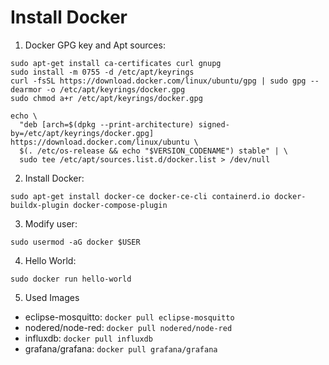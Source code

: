 # Install Docker

1. Docker GPG key and Apt sources:
```
sudo apt-get install ca-certificates curl gnupg
sudo install -m 0755 -d /etc/apt/keyrings
curl -fsSL https://download.docker.com/linux/ubuntu/gpg | sudo gpg --dearmor -o /etc/apt/keyrings/docker.gpg
sudo chmod a+r /etc/apt/keyrings/docker.gpg
```
```
echo \
  "deb [arch=$(dpkg --print-architecture) signed-by=/etc/apt/keyrings/docker.gpg] https://download.docker.com/linux/ubuntu \
  $(. /etc/os-release && echo "$VERSION_CODENAME") stable" | \
  sudo tee /etc/apt/sources.list.d/docker.list > /dev/null
```
2. Install Docker:
```
sudo apt-get install docker-ce docker-ce-cli containerd.io docker-buildx-plugin docker-compose-plugin
```
3. Modify user:
```
sudo usermod -aG docker $USER 
```
4. Hello World:
```
sudo docker run hello-world
```
5. Used Images
- eclipse-mosquitto: ```docker pull eclipse-mosquitto```
- nodered/node-red:  ```docker pull nodered/node-red```
- influxdb:          ```docker pull influxdb```
- grafana/grafana:   ```docker pull grafana/grafana```
